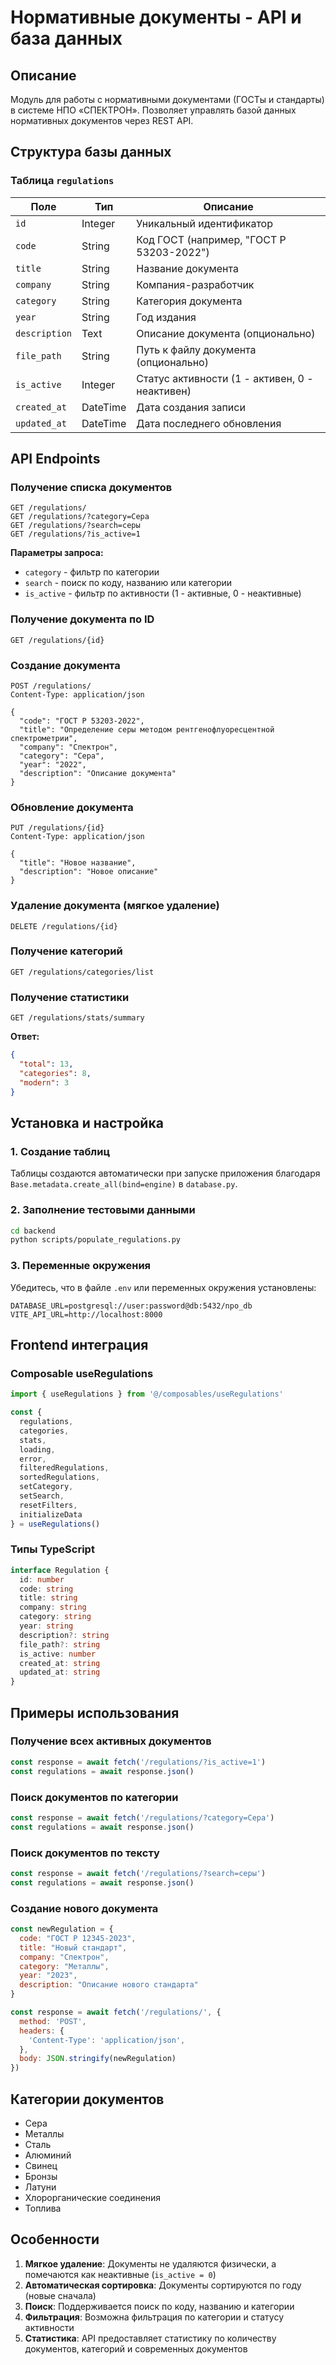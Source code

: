# Нормативные документы - API и база данных

## Описание

Модуль для работы с нормативными документами (ГОСТы и стандарты) в системе НПО «СПЕКТРОН». Позволяет управлять базой данных нормативных документов через REST API.

## Структура базы данных

### Таблица `regulations`

| Поле | Тип | Описание |
|------|-----|----------|
| `id` | Integer | Уникальный идентификатор |
| `code` | String | Код ГОСТ (например, "ГОСТ Р 53203-2022") |
| `title` | String | Название документа |
| `company` | String | Компания-разработчик |
| `category` | String | Категория документа |
| `year` | String | Год издания |
| `description` | Text | Описание документа (опционально) |
| `file_path` | String | Путь к файлу документа (опционально) |
| `is_active` | Integer | Статус активности (1 - активен, 0 - неактивен) |
| `created_at` | DateTime | Дата создания записи |
| `updated_at` | DateTime | Дата последнего обновления |

## API Endpoints

### Получение списка документов
```
GET /regulations/
GET /regulations/?category=Сера
GET /regulations/?search=серы
GET /regulations/?is_active=1
```

**Параметры запроса:**
- `category` - фильтр по категории
- `search` - поиск по коду, названию или категории
- `is_active` - фильтр по активности (1 - активные, 0 - неактивные)

### Получение документа по ID
```
GET /regulations/{id}
```

### Создание документа
```
POST /regulations/
Content-Type: application/json

{
  "code": "ГОСТ Р 53203-2022",
  "title": "Определение серы методом рентгенофлуоресцентной спектрометрии",
  "company": "Спектрон",
  "category": "Сера",
  "year": "2022",
  "description": "Описание документа"
}
```

### Обновление документа
```
PUT /regulations/{id}
Content-Type: application/json

{
  "title": "Новое название",
  "description": "Новое описание"
}
```

### Удаление документа (мягкое удаление)
```
DELETE /regulations/{id}
```

### Получение категорий
```
GET /regulations/categories/list
```

### Получение статистики
```
GET /regulations/stats/summary
```

**Ответ:**
```json
{
  "total": 13,
  "categories": 8,
  "modern": 3
}
```

## Установка и настройка

### 1. Создание таблиц

Таблицы создаются автоматически при запуске приложения благодаря `Base.metadata.create_all(bind=engine)` в `database.py`.

### 2. Заполнение тестовыми данными

```bash
cd backend
python scripts/populate_regulations.py
```

### 3. Переменные окружения

Убедитесь, что в файле `.env` или переменных окружения установлены:

```env
DATABASE_URL=postgresql://user:password@db:5432/npo_db
VITE_API_URL=http://localhost:8000
```

## Frontend интеграция

### Composable useRegulations

```typescript
import { useRegulations } from '@/composables/useRegulations'

const {
  regulations,
  categories,
  stats,
  loading,
  error,
  filteredRegulations,
  sortedRegulations,
  setCategory,
  setSearch,
  resetFilters,
  initializeData
} = useRegulations()
```

### Типы TypeScript

```typescript
interface Regulation {
  id: number
  code: string
  title: string
  company: string
  category: string
  year: string
  description?: string
  file_path?: string
  is_active: number
  created_at: string
  updated_at: string
}
```

## Примеры использования

### Получение всех активных документов
```javascript
const response = await fetch('/regulations/?is_active=1')
const regulations = await response.json()
```

### Поиск документов по категории
```javascript
const response = await fetch('/regulations/?category=Сера')
const regulations = await response.json()
```

### Поиск документов по тексту
```javascript
const response = await fetch('/regulations/?search=серы')
const regulations = await response.json()
```

### Создание нового документа
```javascript
const newRegulation = {
  code: "ГОСТ Р 12345-2023",
  title: "Новый стандарт",
  company: "Спектрон",
  category: "Металлы",
  year: "2023",
  description: "Описание нового стандарта"
}

const response = await fetch('/regulations/', {
  method: 'POST',
  headers: {
    'Content-Type': 'application/json',
  },
  body: JSON.stringify(newRegulation)
})
```

## Категории документов

- Сера
- Металлы
- Сталь
- Алюминий
- Свинец
- Бронзы
- Латуни
- Хлорорганические соединения
- Топлива

## Особенности

1. **Мягкое удаление**: Документы не удаляются физически, а помечаются как неактивные (`is_active = 0`)
2. **Автоматическая сортировка**: Документы сортируются по году (новые сначала)
3. **Поиск**: Поддерживается поиск по коду, названию и категории
4. **Фильтрация**: Возможна фильтрация по категории и статусу активности
5. **Статистика**: API предоставляет статистику по количеству документов, категорий и современных документов
